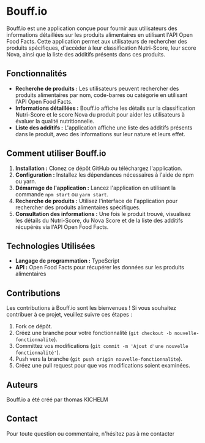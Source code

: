 # Bouff.io

Bouff.io est une application conçue pour fournir aux utilisateurs des informations détaillées sur les produits alimentaires en utilisant l'API Open Food Facts. Cette application permet aux utilisateurs de rechercher des produits spécifiques, d'accéder à leur classification Nutri-Score, leur score Nova, ainsi que la liste des additifs présents dans ces produits.

## Fonctionnalités

- **Recherche de produits :** Les utilisateurs peuvent rechercher des produits alimentaires par nom, code-barres ou catégorie en utilisant l'API Open Food Facts.
- **Informations détaillées :** Bouff.io affiche les détails sur la classification Nutri-Score et le score Nova du produit pour aider les utilisateurs à évaluer la qualité nutritionnelle.
- **Liste des additifs :** L'application affiche une liste des additifs présents dans le produit, avec des informations sur leur nature et leurs effet.

## Comment utiliser Bouff.io

1. **Installation :** Clonez ce dépôt GitHub ou téléchargez l'application.
2. **Configuration :** Installez les dépendances nécessaires à l'aide de npm ou yarn.
3. **Démarrage de l'application :** Lancez l'application en utilisant la commande `npm start` ou `yarn start`.
4. **Recherche de produits :** Utilisez l'interface de l'application pour rechercher des produits alimentaires spécifiques.
5. **Consultation des informations :** Une fois le produit trouvé, visualisez les détails du Nutri-Score, du Nova Score et de la liste des additifs récupérés via l'API Open Food Facts.

## Technologies Utilisées

- **Langage de programmation :** TypeScript
- **API :** Open Food Facts pour récupérer les données sur les produits alimentaires

## Contributions

Les contributions à Bouff.io sont les bienvenues ! Si vous souhaitez contribuer à ce projet, veuillez suivre ces étapes :
1. Fork ce dépôt.
2. Créez une branche pour votre fonctionnalité (`git checkout -b nouvelle-fonctionnalite`).
3. Committez vos modifications (`git commit -m 'Ajout d'une nouvelle fonctionnalité'`).
4. Push vers la branche (`git push origin nouvelle-fonctionnalite`).
5. Créez une pull request pour que vos modifications soient examinées.

## Auteurs

Bouff.io a été créé par thomas KICHELM

## Contact

Pour toute question ou commentaire, n'hésitez pas à me contacter

